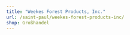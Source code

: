 ```yaml
---
title: "Weekes Forest Products, Inc."
url: /saint-paul/weekes-forest-products-inc/
shop: Großhandel
---
```

